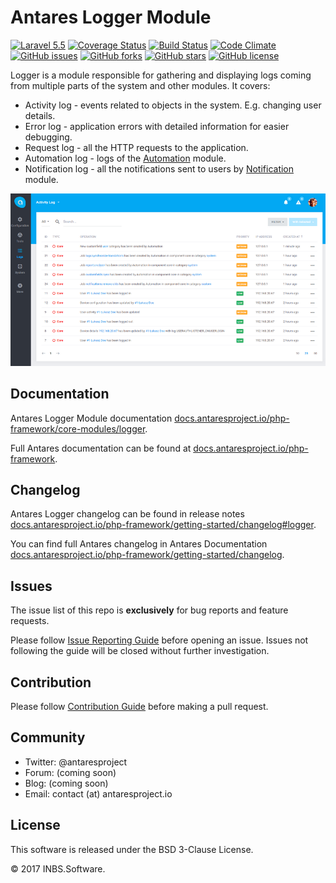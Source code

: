 # Antares Logger Module

[![Laravel 5.5](https://img.shields.io/badge/Laravel-5.5-orange.svg)](http://laravel.com)
[![Coverage Status](https://coveralls.io/repos/github/antaresproject/logger/badge.svg?branch=0.9.2)](https://coveralls.io/github/antaresproject/logger?branch=0.9.2)
[![Build Status](https://travis-ci.org/antaresproject/logger.svg?branch=0.9.2)](https://travis-ci.org/antaresproject/logger)
[![Code Climate](https://codeclimate.com/github/antaresproject/logger/badges/gpa.svg)](https://codeclimate.com/github/antaresproject/logger)
[![GitHub issues](https://img.shields.io/github/issues/antaresproject/logger.svg)](https://github.com/antaresproject/logger/issues)
[![GitHub forks](https://img.shields.io/github/forks/antaresproject/logger.svg)](https://github.com/antaresproject/logger/network)
[![GitHub stars](https://img.shields.io/github/stars/antaresproject/logger.svg)](https://github.com/antaresproject/logger/stargazers)
[![GitHub license](https://img.shields.io/badge/license-New%20BSD-blue.svg)](https://raw.githubusercontent.com/antaresproject/logger/0.9.2/LICENSE)

Logger is a module responsible for gathering and displaying logs coming from multiple parts of the system and other modules. It covers:

   - Activity log - events related to objects in the system. E.g. changing user details.
   - Error log - application errors with detailed information for easier debugging.
   - Request log - all the HTTP requests to the application.
   - Automation log - logs of the <u>Automation</u> module.
   - Notification log - all the notifications sent to users by <u>Notification</u> module.
   
![logger](docs/img/logger.PNG)

## Documentation

Antares Logger Module documentation [docs.antaresproject.io/php-framework/core-modules/logger](http://www.docs.antaresproject.io/php-framework/core-modules/logger).

Full Antares documentation can be found at [docs.antaresproject.io/php-framework](http://www.docs.antaresproject.io/php-framework).


## Changelog

Antares Logger changelog can be found in release notes [docs.antaresproject.io/php-framework/getting-started/changelog#logger](http://www.docs.antaresproject.io/php-framework/getting-started/changelog#logger).

You can find full Antares changelog in Antares Documentation [docs.antaresproject.io/php-framework/getting-started/changelog](http://www.docs.antaresproject.io/php-framework/getting-started/changelog).

## Issues

The issue list of this repo is **exclusively** for bug reports and feature requests.

Please follow [Issue Reporting Guide](http://www.docs.antaresproject.io/php-framework/getting-started/issues-reporting-guide) before opening an issue. Issues not following the guide will be closed without further investigation.

## Contribution

Please follow [Contribution Guide](http://www.docs.antaresproject.io/php-framework/getting-started/contribution-guide) before making a pull request.

## Community

* Twitter: @antaresproject
* Forum: (coming soon)
* Blog: (coming soon)
* Email: contact (at) antaresproject.io


## License

This software is released under the BSD 3-Clause License.

© 2017 INBS.Software.

